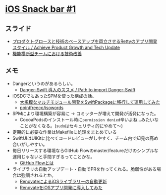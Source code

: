 # [iOS Snack bar \#1](https://ios-snack-bar.connpass.com/event/246443/)
## スライド
- [プロダクトグロースと技術のベースアップを両立させるRettyのアプリ開発スタイル / Achieve Product Growth and Tech Update](https://speakerdeck.com/imaizume/achieve-product-growth-and-tech-update)
- [機能横断型チームにおける技術改善](https://speakerdeck.com/takeshiakutsu/ji-neng-heng-duan-xing-timuniokeruji-shu-gai-shan)

## メモ
- Dangerというのがあるらしい。
   - [Danger\-Swift 導入のススメ / Path to import Danger\-Swift](https://speakerdeck.com/lovee/path-to-import-danger-swift)
- iOSDCでもあったSPMを使った構成の話。
    - [大規模なマルチモジュール開発をSwiftPackageに移行して運用してみた](https://tech.timee.co.jp/entry/2021/08/24/160205)
    - [pointfreeco/isowords](https://github.com/pointfreeco/isowords)
- SPMにより環境構築が容易に -> コミッターが増えて開発が活発になった。
    - CocoaPodsのインストール時に`permission denied`辛いよね…みたいなことがなくなる。(`sudo`はセキュリティ的にやめて〜)
- 定期的に必要な作業はMakefileに処理をまとめている
- SwiftUIはUIKitに比べてコードレビューがしやすく、チーム内で知見の高め合いがしやすい。
- 毎日リリースする環境ならGitHub Flowのmaster/featureだけのシンプルな運用じゃないと手間すぎるってことかな。
    - [GitHub Flowとは](https://qiita.com/tatane616/items/aec00cdc1b659761cf88)
- ライブラリの自動アップデート・自動でPRを作ってくれる。脆弱性がある場合は強調されるとか。
	- [RenovateによるiOSライブラリーの自動更新](https://speakerdeck.com/ikesyo/renovateniyoruiosraiburarifalsezi-dong-geng-xin)
	- [RenovateをiOSアプリ開発に導入してみた](https://tech.dely.jp/entry/2020/12/04/102515)
